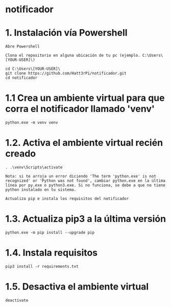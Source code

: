 # notificador


# 1. Instalación vía Powershell


    Abre Powershell

    Clona el repositorio en alguna ubicación de tu pc (ejemplo. C:\Users\[YOUR-USER]\)

    cd C:\Users\[YOUR-USER]\
    git clone https://github.com/Hatt3rPi/notificador.git
    cd notificador

# 1.1 Crea un ambiente virtual para que corra el notificador llamado 'venv'

    python.exe -m venv venv

# 1.2. Activa el ambiente virtual recién creado

    . .\venv\Scripts\activate

    Nota: si te arroja un error diciendo 'The term 'python.exe' is not recognized' or 'Python was not found', cambiar python.exe en la última línea por py.exe o python3.exe. Si no funciona, se debe a que no tiene python instalado en tu sistema.

    Actualiza pip e instala los requisitos del notificador

# 1.3. Actualiza pip3 a la última versión

    python.exe -m pip install --upgrade pip

# 1.4. Instala requisitos

    pip3 install -r requirements.txt

# 1.5. Desactiva el ambiente virtual

    deactivate
